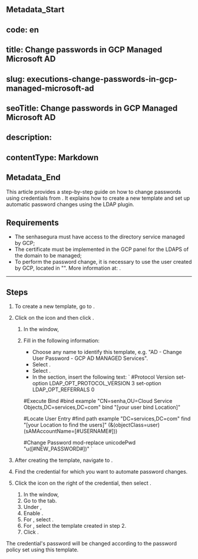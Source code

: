 ## Metadata_Start 
## code: en
## title: Change passwords in GCP Managed Microsoft AD 
## slug: executions-change-passwords-in-gcp-managed-microsoft-ad 
## seoTitle: Change passwords in GCP Managed Microsoft AD 
## description:  
## contentType: Markdown 
## Metadata_End
This article provides a step-by-step guide on how to change passwords using credentials from . It explains how to create a new template and set up automatic password changes using the LDAP plugin.


## Requirements

- The senhasegura must have access to the directory service managed by GCP;
- The certificate must be implemented in the GCP panel for the LDAPS of the domain to be managed;
- To perform the password change, it is necessary to use the  user created by GCP, located in "". More information at: .

---

## Steps

1. To create a new template, go to .
2. Click on the  icon and then click .
    1. In the  window,
    2. Fill in the following information:
        -  Choose any name to identify this template, e.g. "AD - Change User Password - GCP AD MANAGED Services".
        -  Select .
        -  Select .
        - In the  section, insert the following text:
        `
        #Protocol Version
        set-option LDAP_OPT_PROTOCOL_VERSION 3
        set-option LDAP_OPT_REFERRALS 0

        #Execute Bind
        #bind example "CN=senha,OU=Cloud Service Objects,DC=services,DC=com"
        bind "[your user bind Location]"

        #Locate User Entry
        #find path example "DC=services,DC=com"
        find "[your Location to find the users]" (&(objectClass=user)(sAMAccountName=[#USERNAME#]))

        #Change Password
        mod-replace unicodePwd "u([#NEW_PASSWORD#])"
        `

3. After creating the template, navigate to  .
4. Find the credential for which you want to automate password changes.
5. Click the  icon on the right of the credential, then select .
    1. In the  window,
    2. Go to the  tab.
    3. Under ,
    4. Enable .
    5. For , select .
    6. For , select the template created in step 2.
    7. Click .

The credential's password will be changed according to the password policy set using this template.